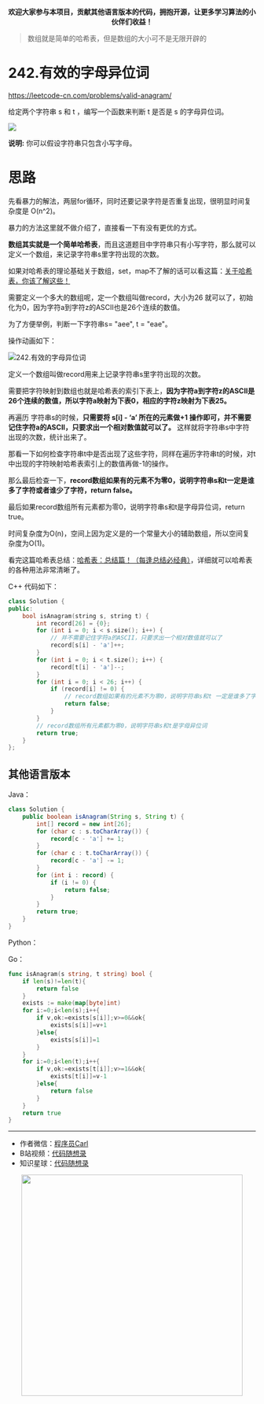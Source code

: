 <p align="center">
  <a href="https://mp.weixin.qq.com/s/QVF6upVMSbgvZy8lHZS3CQ"><img src="https://img.shields.io/badge/知识星球-代码随想录-blue" alt=""></a>
  <a href="https://mp.weixin.qq.com/s/b66DFkOp8OOxdZC_xLZxfw"><img src="https://img.shields.io/badge/刷题-微信群-green" alt=""></a>
  <a href="https://img-blog.csdnimg.cn/20201210231711160.png"><img src="https://img.shields.io/badge/公众号-代码随想录-brightgreen" alt=""></a>
  <a href="https://space.bilibili.com/525438321"><img src="https://img.shields.io/badge/B站-代码随想录-orange" alt=""></a>
</p>
<p align="center"><strong>欢迎大家参与本项目，贡献其他语言版本的代码，拥抱开源，让更多学习算法的小伙伴们收益！</strong></p>


> 数组就是简单的哈希表，但是数组的大小可不是无限开辟的

# 242.有效的字母异位词

https://leetcode-cn.com/problems/valid-anagram/

给定两个字符串 s 和 t ，编写一个函数来判断 t 是否是 s 的字母异位词。

![](https://img-blog.csdnimg.cn/202008171902298.png)

**说明:**
你可以假设字符串只包含小写字母。

# 思路

先看暴力的解法，两层for循环，同时还要记录字符是否重复出现，很明显时间复杂度是 O(n^2)。

暴力的方法这里就不做介绍了，直接看一下有没有更优的方式。

**数组其实就是一个简单哈希表**，而且这道题目中字符串只有小写字符，那么就可以定义一个数组，来记录字符串s里字符出现的次数。

如果对哈希表的理论基础关于数组，set，map不了解的话可以看这篇：[关于哈希表，你该了解这些！](https://mp.weixin.qq.com/s/g8N6WmoQmsCUw3_BaWxHZA)

需要定义一个多大的数组呢，定一个数组叫做record，大小为26 就可以了，初始化为0，因为字符a到字符z的ASCII也是26个连续的数值。

为了方便举例，判断一下字符串s= "aee", t = "eae"。

操作动画如下：

![242.有效的字母异位词](https://tva1.sinaimg.cn/large/008eGmZEly1govxyg83bng30ds09ob29.gif)

定义一个数组叫做record用来上记录字符串s里字符出现的次数。

需要把字符映射到数组也就是哈希表的索引下表上，**因为字符a到字符z的ASCII是26个连续的数值，所以字符a映射为下表0，相应的字符z映射为下表25。**

再遍历 字符串s的时候，**只需要将 s[i] - ‘a’ 所在的元素做+1 操作即可，并不需要记住字符a的ASCII，只要求出一个相对数值就可以了。** 这样就将字符串s中字符出现的次数，统计出来了。

那看一下如何检查字符串t中是否出现了这些字符，同样在遍历字符串t的时候，对t中出现的字符映射哈希表索引上的数值再做-1的操作。

那么最后检查一下，**record数组如果有的元素不为零0，说明字符串s和t一定是谁多了字符或者谁少了字符，return false。**

最后如果record数组所有元素都为零0，说明字符串s和t是字母异位词，return true。

时间复杂度为O(n)，空间上因为定义是的一个常量大小的辅助数组，所以空间复杂度为O(1)。

看完这篇哈希表总结：[哈希表：总结篇！（每逢总结必经典）](https://mp.weixin.qq.com/s/1s91yXtarL-PkX07BfnwLg)，详细就可以哈希表的各种用法非常清晰了。

C++ 代码如下：
```C++
class Solution {
public:
    bool isAnagram(string s, string t) {
        int record[26] = {0};
        for (int i = 0; i < s.size(); i++) {
            // 并不需要记住字符a的ASCII，只要求出一个相对数值就可以了
            record[s[i] - 'a']++;
        }
        for (int i = 0; i < t.size(); i++) {
            record[t[i] - 'a']--;
        }
        for (int i = 0; i < 26; i++) {
            if (record[i] != 0) {
                // record数组如果有的元素不为零0，说明字符串s和t 一定是谁多了字符或者谁少了字符。
                return false;
            }
        }
        // record数组所有元素都为零0，说明字符串s和t是字母异位词
        return true;
    }
};
```



## 其他语言版本


Java：
```java
class Solution {
    public boolean isAnagram(String s, String t) {
        int[] record = new int[26];
        for (char c : s.toCharArray()) {
            record[c - 'a'] += 1;
        }
        for (char c : t.toCharArray()) {
            record[c - 'a'] -= 1;
        }
        for (int i : record) {
            if (i != 0) {
                return false;
            }
        }
        return true;
    }
}
```

Python：


Go：
```go
func isAnagram(s string, t string) bool {
    if len(s)!=len(t){
        return false
    }
    exists := make(map[byte]int)
    for i:=0;i<len(s);i++{
        if v,ok:=exists[s[i]];v>=0&&ok{
            exists[s[i]]=v+1
        }else{
            exists[s[i]]=1
        }
    }
    for i:=0;i<len(t);i++{
        if v,ok:=exists[t[i]];v>=1&&ok{
            exists[t[i]]=v-1
        }else{
            return false
        }
    }
    return true
}
```


-----------------------
* 作者微信：[程序员Carl](https://mp.weixin.qq.com/s/b66DFkOp8OOxdZC_xLZxfw)
* B站视频：[代码随想录](https://space.bilibili.com/525438321)
* 知识星球：[代码随想录](https://mp.weixin.qq.com/s/QVF6upVMSbgvZy8lHZS3CQ)
<div align="center"><img src=../pics/公众号.png width=450 alt=> </img></div>
